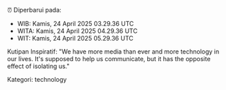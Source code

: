 ⏰ Diperbarui pada:
- WIB: Kamis, 24 April 2025 03.29.36 UTC
- WITA: Kamis, 24 April 2025 04.29.36 UTC
- WIT: Kamis, 24 April 2025 05.29.36 UTC

Kutipan Inspiratif:
"We have more media than ever and more technology in our lives. It's supposed to help us communicate, but it has the opposite effect of isolating us."


Kategori: technology

